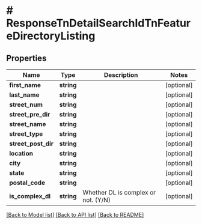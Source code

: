 # # ResponseTnDetailSearchIdTnFeatureDirectoryListing

## Properties

Name | Type | Description | Notes
------------ | ------------- | ------------- | -------------
**first_name** | **string** |  | [optional]
**last_name** | **string** |  | [optional]
**street_num** | **string** |  | [optional]
**street_pre_dir** | **string** |  | [optional]
**street_name** | **string** |  | [optional]
**street_type** | **string** |  | [optional]
**street_post_dir** | **string** |  | [optional]
**location** | **string** |  | [optional]
**city** | **string** |  | [optional]
**state** | **string** |  | [optional]
**postal_code** | **string** |  | [optional]
**is_complex_dl** | **string** | Whether DL is complex or not. (Y/N) | [optional]

[[Back to Model list]](../../README.md#models) [[Back to API list]](../../README.md#endpoints) [[Back to README]](../../README.md)
